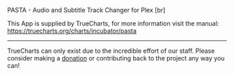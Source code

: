 PASTA - Audio and Subtitle Track Changer for Plex [br]


This App is supplied by TrueCharts, for more information visit the manual: https://truecharts.org/charts/incubator/pasta

---

TrueCharts can only exist due to the incredible effort of our staff.
Please consider making a [donation](https://truecharts.org/docs/about/sponsor) or contributing back to the project any way you can!
